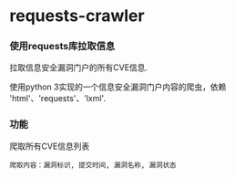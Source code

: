 # requests-crawler

### 使用requests库拉取信息
拉取信息安全漏洞门户的所有CVE信息.

使用python 3实现的一个信息安全漏洞门户内容的爬虫，依赖 'html'、'requests'、'lxml'.

### 功能
爬取所有CVE信息列表
    
    爬取内容：漏洞标识, 提交时间, 漏洞名称, 漏洞状态
